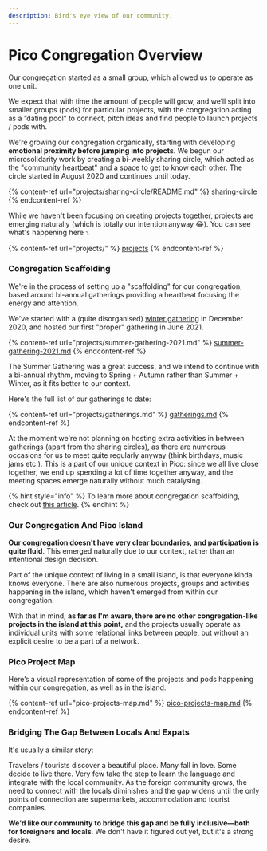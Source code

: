 ```yaml
---
description: Bird's eye view of our community.
---
```


# Pico Congregation Overview

Our congregation started as a small group, which allowed us to operate as one unit.

We expect that with time the amount of people will grow, and we’ll split into smaller groups (pods) for particular projects, with the congregation acting as a “dating pool“ to connect, pitch ideas and find people to launch projects / pods with.

We're growing our congregation organically, starting with developing **emotional proximity before jumping into projects**. We begun our microsolidarity work by creating a bi-weekly sharing circle, which acted as the "community heartbeat" and a space to get to know each other. The circle started in August 2020 and continues until today.

{% content-ref url="projects/sharing-circle/README.md" %}
[sharing-circle](projects/sharing-circle/README.md)
{% endcontent-ref %}

While we haven't been focusing on creating projects together, projects are emerging naturally (which is totally our intention anyway 😂). You can see what's happening here ⤵️

{% content-ref url="projects/" %}
[projects](projects/)
{% endcontent-ref %}

### Congregation Scaffolding

We're in the process of setting up a "scaffolding" for our congregation, based around bi-annual gatherings providing a heartbeat focusing the energy and attention.

We've started with a (quite disorganised) [winter gathering](projects/winter-gathering-2020.md) in December 2020, and hosted our first "proper" gathering in June 2021.

{% content-ref url="projects/summer-gathering-2021.md" %}
[summer-gathering-2021.md](projects/summer-gathering-2021.md)
{% endcontent-ref %}

The Summer Gathering was a great success, and we intend to continue with a bi-annual rhythm, moving to Spring + Autumn rather than Summer + Winter, as it fits better to our context.

Here's the full list of our gatherings to date:

{% content-ref url="projects/gatherings.md" %}
[gatherings.md](projects/gatherings.md)
{% endcontent-ref %}

At the moment we're not planning on hosting extra activities in between gatherings (apart from the sharing circles), as there are numerous occasions for us to meet quite regularly anyway (think birthdays, music jams etc.). This is a part of our unique context in Pico: since we all live close together, we end up spending a lot of time together anyway, and the meeting spaces emerge naturally without much catalysing.

{% hint style="info" %}
To learn more about congregation scaffolding, check out [this article](https://www.microsolidarity.cc/articles/3-congregation-scaffolding).
{% endhint %}

### Our Congregation And Pico Island

**Our congregation doesn't have very clear boundaries, and participation is quite fluid**. This emerged naturally due to our context, rather than an intentional design decision.&#x20;

Part of the unique context of living in a small island, is that everyone kinda knows everyone. There are also numerous projects, groups and activities happening in the island, which haven't emerged from within our congregation.

With that in mind, **as far as I'm aware, there are no other congregation-like projects in the island at this point,** and the projects usually operate as individual units with some relational links between people, but without an explicit desire to be a part of a network.

### Pico Project Map

Here’s a visual representation of some of the projects and pods happening within our congregation, as well as in the island.

{% content-ref url="pico-projects-map.md" %}
[pico-projects-map.md](pico-projects-map.md)
{% endcontent-ref %}

### Bridging The Gap Between Locals And Expats

It's usually a similar story:

Travelers / tourists discover a beautiful place. Many fall in love. Some decide to live there. Very few take the step to learn the language and integrate with the local community. As the foreign community grows, the need to connect with the locals diminishes and the gap widens until the only points of connection are supermarkets, accommodation and tourist companies.

**We'd like our community to bridge this gap and be fully inclusive—both for foreigners and locals**. We don't have it figured out yet, but it's a strong desire.&#x20;
